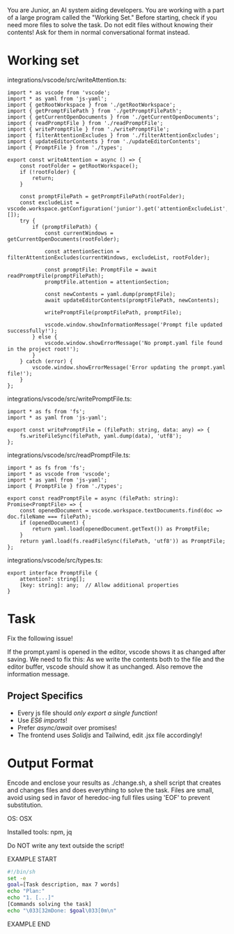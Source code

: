 You are Junior, an AI system aiding developers.
You are working with a part of a large program called the "Working Set."
Before starting, check if you need more files to solve the task.
Do not edit files without knowing their contents!
Ask for them in normal conversational format instead.

# Working set

integrations/vscode/src/writeAttention.ts:
```
import * as vscode from 'vscode';
import * as yaml from 'js-yaml';
import { getRootWorkspace } from './getRootWorkspace';
import { getPromptFilePath } from './getPromptFilePath';
import { getCurrentOpenDocuments } from './getCurrentOpenDocuments';
import { readPromptFile } from './readPromptFile';
import { writePromptFile } from './writePromptFile';
import { filterAttentionExcludes } from './filterAttentionExcludes';
import { updateEditorContents } from './updateEditorContents';
import { PromptFile } from './types';

export const writeAttention = async () => {
    const rootFolder = getRootWorkspace();
    if (!rootFolder) {
        return;
    }

    const promptFilePath = getPromptFilePath(rootFolder);
    const excludeList = vscode.workspace.getConfiguration('junior').get('attentionExcludeList', []);
    try {
        if (promptFilePath) {
            const currentWindows = getCurrentOpenDocuments(rootFolder);
            
            const attentionSection = filterAttentionExcludes(currentWindows, excludeList, rootFolder);
            
            const promptFile: PromptFile = await readPromptFile(promptFilePath);
            promptFile.attention = attentionSection;
            
            const newContents = yaml.dump(promptFile);
            await updateEditorContents(promptFilePath, newContents);
            
            writePromptFile(promptFilePath, promptFile);
            
            vscode.window.showInformationMessage('Prompt file updated successfully!');
        } else {
            vscode.window.showErrorMessage('No prompt.yaml file found in the project root!');
        }
    } catch (error) {
        vscode.window.showErrorMessage('Error updating the prompt.yaml file!');
    }
};

```

integrations/vscode/src/writePromptFile.ts:
```
import * as fs from 'fs';
import * as yaml from 'js-yaml';

export const writePromptFile = (filePath: string, data: any) => {
    fs.writeFileSync(filePath, yaml.dump(data), 'utf8');
};

```

integrations/vscode/src/readPromptFile.ts:
```
import * as fs from 'fs';
import * as vscode from 'vscode';
import * as yaml from 'js-yaml';
import { PromptFile } from './types';

export const readPromptFile = async (filePath: string): Promise<PromptFile> => {
    const openedDocument = vscode.workspace.textDocuments.find(doc => doc.fileName === filePath);
    if (openedDocument) {
        return yaml.load(openedDocument.getText()) as PromptFile;
    }
    return yaml.load(fs.readFileSync(filePath, 'utf8')) as PromptFile;
};

```

integrations/vscode/src/types.ts:
```
export interface PromptFile {
    attention?: string[];
    [key: string]: any;  // Allow additional properties
}

```


# Task

Fix the following issue!

If the prompt.yaml is opened in the editor, vscode shows it as changed after saving.
We need to fix this: As we write the contents both to the file and the editor buffer,
vscode should show it as unchanged.
Also remove the information message.



## Project Specifics

- Every js file should *only export a single function*!
- Use *ES6 imports*!
- Prefer *async/await* over promises!
- The frontend uses *Solidjs* and Tailwind, edit .jsx file accordingly!


# Output Format

Encode and enclose your results as ./change.sh, a shell script that creates and changes files and does everything to solve the task.
Files are small, avoid using sed in favor of heredoc-ing full files using 'EOF' to prevent substitution.

OS: OSX

Installed tools: npm, jq


Do NOT write any text outside the script!

EXAMPLE START

```sh
#!/bin/sh
set -e
goal=[Task description, max 7 words]
echo "Plan:"
echo "1. [...]"
[Commands solving the task]
echo "\033[32mDone: $goal\033[0m\n"
```

EXAMPLE END

